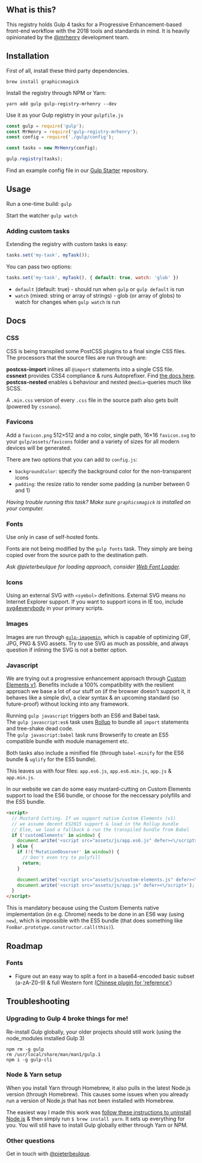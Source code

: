 ## What is this?

This registry holds Gulp 4 tasks for a Progressive Enhancement-based front-end workflow with the 2018 tools and standards in mind. It is heavily opinionated by the [@mrhenry](https://mrhenry.be) development team.

## Installation

First of all, install these third party dependencies.

```brew install graphicsmagick```

Install the registry through NPM or Yarn:

```yarn add gulp gulp-registry-mrhenry --dev```

Use it as your Gulp registry in your `gulpfile.js`

```js
const gulp = require('gulp');
const MrHenry = require('gulp-registry-mrhenry');
const config = require('./gulp/config');

const tasks = new MrHenry(config);

gulp.registry(tasks);
```

Find an example config file in our [Gulp Starter](https://github.com/mrhenry/gulp-starter/blob/master/template/gulp/config.js) repository.

## Usage

Run a one-time build: `gulp`

Start the watcher `gulp watch`

### Adding custom tasks

Extending the registry with custom tasks is easy:

```js
tasks.set('my-task', myTask());
```

You can pass two options:

```js
tasks.set('my-task', myTask(), { default: true, watch: 'glob' })
```

- `default` (default: true) - should run when `gulp` or `gulp default` is run
- `watch` (mixed: string or array of strings) - glob (or array of globs) to watch for changes when `gulp watch` is run

## Docs

### CSS

CSS is being transpiled some PostCSS plugins to a final single CSS files. The processors that the source files are run through are:

**postcss-import** inlines all `@import` statements into a single CSS file.  
**cssnext** provides CSS4 compliance & runs Autoprefixer. Find [the docs here](http://cssnext.io/features/).  
**postcss-nested** enables `&` behaviour and nested `@media`-queries much like SCSS.  

A `.min.css` version of every `.css` file in the source path also gets built (powered by `cssnano`).

### Favicons

Add a `favicon.png` 512×512 and a no color, single path, 16×16 `favicon.svg` to your `gulp/assets/favicons` folder and a variety of sizes for all modern devices will be generated.

There are two options that you can add to `config.js`:

 - `backgroundColor`: specify the background color for the non-transparent icons
 - `padding`: the resize ratio to render some padding (a number between 0 and 1)

*Having trouble running this task? Make sure `graphicsmagick` is installed on your computer.*

### Fonts

Use only in case of self-hosted fonts.

Fonts are not being modified by the `gulp fonts` task. They simply are being copied over from the source path to the destination path.

*Ask @pieterbeulque for loading approach, consider [Web Font Loader](https://github.com/typekit/webfontloader).*

### Icons

Using an external SVG with `<symbol>` definitions. External SVG means no Internet Explorer support. If you want to support icons in IE too, include [svg4everybody](https://jonathantneal.github.io/svg4everybody/) in your primary scripts.

### Images

Images are run through [`gulp-imagemin`](https://www.npmjs.com/package/gulp-imagemin), which is capable of optimizing GIF, JPG, PNG & SVG assets. Try to use SVG as much as possible, and always question if inlining the SVG is not a better option.

### Javascript

We are trying out a progressive enhancement approach through [Custom Elements v1](https://developers.google.com/web/fundamentals/getting-started/primers/customelements). Benefits include a 100% compatibility with the resilient approach we base a lot of our stuff on (if the browser doesn't support it, it behaves like a simple div), a clear syntax & an upcoming standard (so future-proof) without locking into any framework.

Running `gulp javascript` triggers both an ES6 and Babel task.  
The `gulp javascript:es6` task uses [Rollup](https://github.com/rollup/rollup) to bundle all `import` statements and tree-shake dead code.  
The `gulp javascript:babel` task runs Browserify to create an ES5 compatible bundle with module management etc.

Both tasks also include a minified file (through `babel-minify` for the ES6 bundle & `uglify` for the ES5 bundle).

This leaves us with four files: `app.es6.js`, `app.es6.min.js`, `app.js` & `app.min.js`.

In our website we can do some easy mustard-cutting on Custom Elements support to load the ES6 bundle, or choose for the neccessary polyfills and the ES5 bundle.  

```html
<script>
  // Mustard Cutting. If we support native Custom Elements (v1)
  // we assume decent ES2015 support & load in the Rollup bundle
  // Else, we load a fallback & run the transpiled bundle from Babel
  if ('customElements' in window) {
    document.write('<script src="assets/js/app.es6.js" defer><\/script>');
  } else {
    if (!('MutationObserver' in window)) {
      // Don't even try to polyfill
      return;
    }

    document.write('<script src="assets/js/custom-elements.js" defer><\/script>');
    document.write('<script src="assets/js/app.js" defer><\/script>');
  }
</script>
```

This is mandatory because using the Custom Elements native implementation (in e.g. Chrome) needs to be done in an ES6 way (using `new`), which is impossible with the ES5 bundle (that does something like `FooBar.prototype.constructor.call(this)`).

## Roadmap

### Fonts

- Figure out an easy way to split a font in a base64-encoded basic subset (a-zA-Z0-9) & full Western font ([Chinese plugin for 'reference'](https://github.com/aui/gulp-font-spider))

## Troubleshooting

### Upgrading to Gulp 4 broke things for me!

Re-install Gulp globally, your older projects should still work (using the node_modules installed Gulp 3)

```
npm rm -g gulp
rm /usr/local/share/man/man1/gulp.1
npm i -g gulp-cli
```

### Node & Yarn setup

When you install Yarn through Homebrew, it also pulls in the latest Node.js version (through Homebrew). This causes some issues when you already run a version of Node.js that has not been installed with Homebrew.

The easiest way I made this work was [follow these instructions to uninstall Node.js](http://stackoverflow.com/questions/11177954/how-do-i-completely-uninstall-node-js-and-reinstall-from-beginning-mac-os-x/11178106#11178106) & then simply run `$ brew install yarn`. It sets up everything for you. You will still have to install Gulp globally either through Yarn or NPM.

### Other questions

Get in touch with [@pieterbeulque](https://github.com/pieterbeulque).
